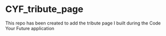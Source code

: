 # CYF_tribute_page
This repo has been created to add the tribute page I built during the Code Your Future application
